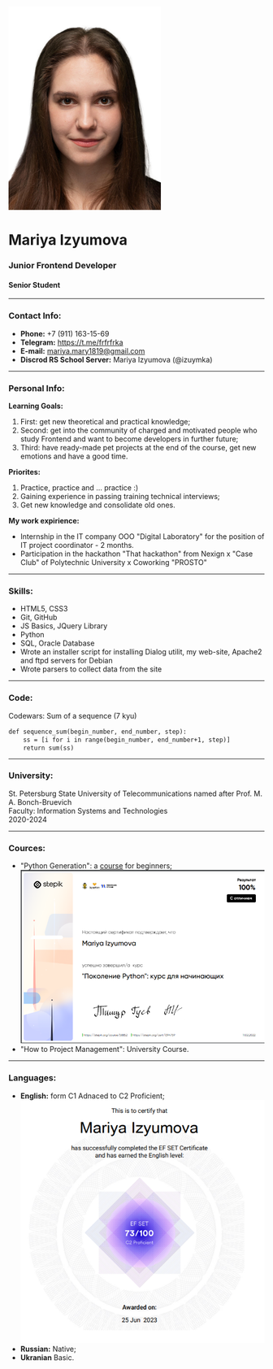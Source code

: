 <img src="images/Photo.jpg" alt="My Photo" width="300px" height="auto">

# Mariya Izyumova
### Junior Frontend Developer
#### Senior Student 
-----------------
### Contact Info:
* **Phone:** +7 (911) 163-15-69
* **Telegram:** https://t.me/frfrfrka
* **E-mail:** mariya.mary1819@gmail.com
* **Discrod RS School Server:** Mariya Izyumova (@izuymka)
-----------------
### Personal Info:
**Learning Goals:**
1. First: get new theoretical and practical knowledge;
2. Second: get into the community of charged and motivated people who study Frontend and want to become developers in further future;
3. Third: have ready-made pet projects at the end of the course, get new emotions and have a good time.

**Priorites:**
1. Practice, practice and ... practice :)
2. Gaining experience in passing training technical interviews;
3. Get new knowledge and consolidate old ones.

**My work expirience:**
+ Internship in the IT company OOO "Digital Laboratory"  for the position of IT project coordinator - 2 months.
+ Participation in the hackathon "That hackathon" from Nexign x "Case Club" of Polytechnic University x Coworking "PROSTO"
-----------------
### Skills:
- HTML5, CSS3
- Git, GitHub
- JS Basics, JQuery Library
- Python
- SQL, Oracle Database
- Wrote an installer script for installing Dialog utilit, my web-site, Apache2 and ftpd servers for Debian
- Wrote parsers to collect data from the site
-----------------
### Code:
<p>Codewars: Sum of a sequence (7 kyu)</p>

```
def sequence_sum(begin_number, end_number, step):
    ss = [i for i in range(begin_number, end_number+1, step)]
    return sum(ss)
```
-----------------
### University:
<p>St. Petersburg State University of Telecommunications named after Prof. M. A. Bonch-Bruevich<br>
Faculty: Information Systems and Technologies<br>
2020-2024</p>

-----------------
### Cources:
* "Python Generation": a [course](https://stepik.org/course/58852/info) for beginners; <img src="images/Python-Certificate.png" alt="My Photo" width="auto" height="auto">
* "How to Project Management": University Course.
-----------------
### Languages:
* **English:** form C1 Adnaced to C2 Proficient; <img src="images/EF-SET-Certificate.png" alt="EF SET Certificate" width="auto" height="auto">
* **Russian:** Native;
* **Ukranian** Basic.
